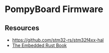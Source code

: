 # PompyBoard Firmware

## Resources

- https://github.com/stm32-rs/stm32f4xx-hal
- [The Embedded Rust Book](https://docs.rust-embedded.org/book/)
